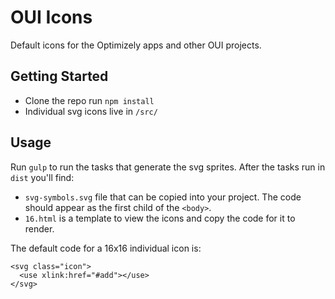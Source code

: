# OUI Icons

Default icons for the Optimizely apps and other OUI projects.

## Getting Started

- Clone the repo run `npm install`
- Individual svg icons live in `/src/` 

## Usage

Run `gulp` to run the tasks that generate the svg sprites. After the tasks run in `dist` you'll find:

- `svg-symbols.svg` file that can be copied into your project. The code should appear as the first child of the `<body>`.
- `16.html` is a template to view the icons and copy the code for it to render.

The default code for a 16x16 individual icon is:

```
<svg class="icon">
  <use xlink:href="#add"></use>
</svg>
```

